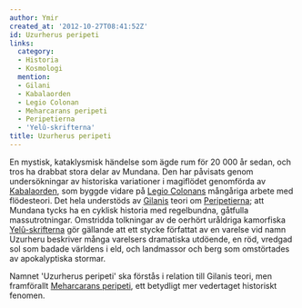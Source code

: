 ```yaml
---
author: Ymir
created_at: '2012-10-27T08:41:52Z'
id: Uzurherus peripeti
links:
  category:
  - Historia
  - Kosmologi
  mention:
  - Gilani
  - Kabalaorden
  - Legio Colonan
  - Meharcarans peripeti
  - Peripetierna
  - 'Yelû-skrifterna'
title: Uzurherus peripeti
---
```


En mystisk, kataklysmisk händelse som ägde rum för 20 000 år sedan, och tros ha drabbat stora delar
av Mundana. Den har påvisats genom undersökningar av historiska variationer i magiflödet genomförda
av [Kabalaorden], som byggde vidare på [Legio Colonans] mångåriga arbete med flödesteori. Det hela
understöds av [Gilanis] teori om [Peripetierna]; att Mundana tycks ha en cyklisk historia med
regelbundna, gåtfulla massutrotningar. Omstridda tolkningar av de oerhört uråldriga kamorfiska
[Yelû-skrifterna] gör gällande att ett stycke författat av en varelse vid namn Uzurheru beskriver
många varelsers dramatiska utdöende, en röd, vredgad sol som badade världens i eld, och landmassor
och berg som omstörtades av apokalyptiska stormar.

Namnet 'Uzurherus peripeti' ska förstås i relation till Gilanis teori, men framförallt [Meharcarans
peripeti], ett betydligt mer vedertaget historiskt fenomen.

  [Kabalaorden]: Kabalaorden
  [Legio Colonans]: Legio_Colonan
  [Gilanis]: Gilani
  [Peripetierna]: Peripetierna
  [Yelû-skrifterna]: Yelû-skrifterna
  [Meharcarans peripeti]: Meharcarans_peripeti